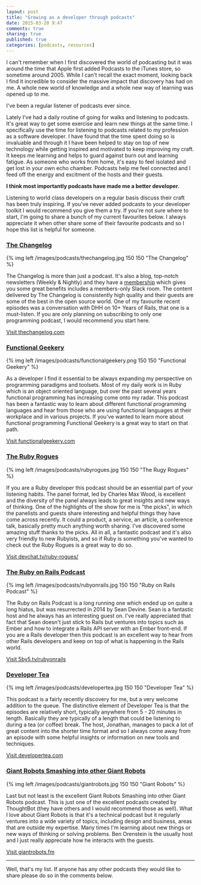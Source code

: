 ```yaml
---
layout: post
title: "Growing as a developer through podcasts"
date: 2015-03-20 9:47
comments: true
sharing: true
published: true
categories: [podcasts, resources]
---
```


I can't remember when I first discovered the world of podcasting but it was around the time that Apple first added
Podcasts to the iTunes store, so sometime around 2005. While I can't recall the exact moment, looking back I find it
incredible to consider the massive impact that discovery has had on me. A whole new world of knowledge
and a whole new way of learning was opened up to me.

I've been a regular listener of podcasts ever since.

Lately I've had a daily routine of going for walks and listening to podcasts. It's great way to get some exercise
and learn new things at the same time. I specifically use the time for listening to podcasts related to my profession
as a software developer. I have found that the time spent doing so is invaluable and through it I have been
helped to stay on top of new technology while getting inspired and motivated to keep improving my craft. It keeps
me learning and helps to guard against burn out and learning fatigue. As someone who works from home, it's easy to
feel isolated and get lost in your own echo chamber. Podcasts help me feel connected and I feed off the energy and
excitment of the hosts and their guests.

<!-- more -->

**I think most importantly podcasts have made me a better developer.**

Listening to world class developers on a regular basis discuss their craft has been truly inspiring.
If you've never added podcasts to your developer toolkit I would recommend you give them a try. If you're not
sure where to start, I'm going to share a bunch of my current favourites below. I always appreciate it when other share
some of their favourite podcasts and so I hope this list is helpful for someone.


### [The Changelog](http://thechangelog.com/podcast/)

{% img left /images/podcasts/thechangelog.jpg 150 150 "The Changelog" %}

The Changelog is more than just a podcast. It's also a blog, top-notch newsletters (Weekly & Nightly) and they have
a [membership](http://thechangelog.com/membership/) which gives you some great benefits includes a members-only Slack room.
The content delivered by The Changelog is consistently high quality and their guests are some of the best in the open
source world. One of my favourite recent episodes was a conversation with DHH on 10+ Years of Rails, that one is a must-listen.
If you are only planning on subscribing to only one programming podcast, I would recommend you start here.

[Visit thechangelog.com](http://thechangelog.com/podcast/)

### [Functional Geekery](http://www.functionalgeekery.com/)

{% img left /images/podcasts/functionalgeekery.png 150 150 "Functional Geekery" %}

As a developer I find it essential to be always expanding my perspective on programming paradigms
and toolsets. Most of my daily work is in Ruby which is an object oriented language, but over the past
several years functional programming has increasing come onto my radar. This podcast has been a fantastic
way to learn about different functional programming languages and hear from those who are using 
functional languages at their workplace and in various projects. If you've wanted to learn more
about functional programming Functional Geekery is a great way to start on that path.

[Visit functionalgeekery.com](http://www.functionalgeekery.com/)

### [The Ruby Rogues](http://devchat.tv/ruby-rogues/)

{% img left /images/podcasts/rubyrogues.jpg 150 150 "The Rugy Rogues" %}

If you are a Ruby developer this podcast should be an essential part of your listening habits. The panel format,
led by Charles Max Wood, is excellent and the diversity of the panel always leads to great insights and
new ways of thinking. One of the highlights of the show for me is "the picks", in which the panelists and guests 
share interesting and helpful things they have come across recently. It could a product, a service, an article, a conference talk, 
basically pretty much anything worth sharing. I've discovered some amazing stuff thanks to the picks. All in all,
a fantastic podcast and it's also very friendly to new Rubyists, and so if Ruby is something you've wanted to check out
the Ruby Rogues is a great way to do so.

[Visit devchat.tv/ruby-rogues/](http://devchat.tv/ruby-rogues/)

### [The Ruby on Rails Podcast](http://5by5.tv/rubyonrails)

{% img left /images/podcasts/rubyonrails.jpg 150 150 "Ruby on Rails Podcast" %}

The Ruby on Rails Podcast is a long running one which ended up on quite a long hiatus, but was resurrected
in 2014 by Sean Devine. Sean is a fantastic host and he always has an interesting guest on. I've really
appreciated that fact that Sean doesn't just stick to Rails but ventures into topics such as Ember and
how to integrate a Rails API server with an Ember front-end. If you are a Rails developer then this
podcast is an excellent way to hear from other Rails developers and keep on top of what is happening
in the Rails world.

[Visit 5by5.tv/rubyonrails](http://5by5.tv/rubyonrails)

### [Developer Tea](https://www.developertea.com/)

{% img left /images/podcasts/developertea.jpg 150 150 "Developer Tea" %}

This podcast is a fairly recently discovery for me, but a very welcome addition to the queue. The distinctive
element of Developer Tea is that the episodes are relatively short, typically anywhere from 5 - 20 minutes in
length. Basically they are typically of a length that could be listening to during a tea (or coffee)
break. The host, Jonathan, manages to pack a lot of great content into the shorter time format and so I always
come away from an episode with some helpful insights or information on new tools and techniques.

[Visit developertea.com](http://developertea.com)

### [Giant Robots Smashing into other Giant Robots](http://giantrobots.fm/)

{% img left /images/podcasts/giantrobots.jpg 150 150 "Giant Robots" %}

Last but not least is the excellent Giant Robots Smashing into other Giant Robots podcast. This is just one of the
excellent podcasts created by ThoughtBot (they have others and I would recommend those as well). What I love about
Giant Robots is that it's a technical podcast but it regularly ventures into a wide variety of topics, including design and
business, areas that are outside my expertise. Many times I'm learning about new things or new ways of thinking or 
solving problems. Ben Orenstein is the usually host and I just really appreciate how he interacts with the guests.

[Visit giantrobots.fm](http://giantrobots.fm/)

* * *

Well, that's my list. If anyone has any other podcasts they would like to share please do so in the comments
below.
